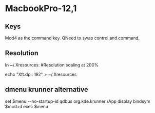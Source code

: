 # MacbookPro-12,1 

## Keys
Mod4 as the command key.
QNeed to swap control and command.

## Resolution
In ~/.Xresources:
#Resolution scaling at 200%

echo "Xft.dpi: 192" > ~/.Xresources



## dmenu krunner alternative
set $menu --no-startup-id qdbus org.kde.krunner /App display
bindsym $mod+d exec $menu
 